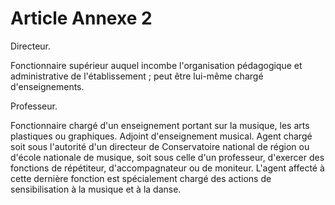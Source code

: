 # Article Annexe 2

Directeur.

Fonctionnaire supérieur auquel incombe l'organisation pédagogique et administrative de l'établissement ; peut être lui-même chargé d'enseignements.

Professeur.

Fonctionnaire chargé d'un enseignement portant sur la musique, les arts plastiques ou graphiques.                 Adjoint d'enseignement musical.    Agent chargé soit sous l'autorité d'un directeur de Conservatoire national de région ou d'école nationale de musique, soit sous celle d'un professeur, d'exercer des fonctions de répétiteur, d'accompagnateur ou de moniteur. L'agent affecté à cette dernière fonction est spécialement chargé des actions de sensibilisation à la musique et à la danse.
